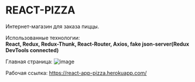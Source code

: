 <h1>REACT-PIZZA</h1>

Интернет-магазин для заказа пиццы.

Использованные технологии:</br>
<b>React, Redux, Redux-Thunk, React-Router, Axios, fake json-server(Redux DevTools connected)</b>

Главная страница:
![image](https://user-images.githubusercontent.com/56186320/120552142-84fa3900-c3ff-11eb-891e-95f3de3e7461.png)

Рабочая ссылка: https://react-app-pizza.herokuapp.com/

